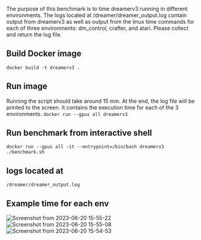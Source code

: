 The purpose of this benchmark is to time dreamerv3 running in different environments. The logs located at /dreamer/dreamer_output.log contain output from dreamerv3 as well as output from the linux time commands for each of three environments: dm_control, crafter, and atari. Please collect and return the log file. 

## Build Docker image

`docker build -t dreamerv3 .`

## Run image
Running the script should take around 15 min. At the end, the log file will be printed to the screen. It contains the execution time for each of the 3 environments.
`docker run --gpus all dreamerv3 `

## Run benchmark from interactive shell

`docker run --gpus all -it --entrypoint=/bin/bash dreamerv3`
`./benchmark.sh`

## logs located at

`/dreamer/dreamer_output.log `


## Example time for each env
![Screenshot from 2023-06-20 15-55-22](https://github.com/AmiiThinks/benchmarks/assets/48653578/ab642444-b8da-406f-b9eb-84e9aed6e797)
![Screenshot from 2023-06-20 15-55-08](https://github.com/AmiiThinks/benchmarks/assets/48653578/13694209-94e6-42e0-a3e1-8d6821018c5b)
![Screenshot from 2023-06-20 15-54-53](https://github.com/AmiiThinks/benchmarks/assets/48653578/625ca187-8f40-4b4c-9ffa-ffb23a624a2c)
